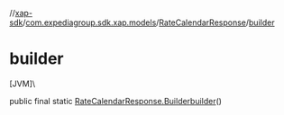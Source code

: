 //[xap-sdk](../../../index.md)/[com.expediagroup.sdk.xap.models](../index.md)/[RateCalendarResponse](index.md)/[builder](builder.md)

# builder

[JVM]\

public final static [RateCalendarResponse.Builder](-builder/index.md)[builder](builder.md)()
